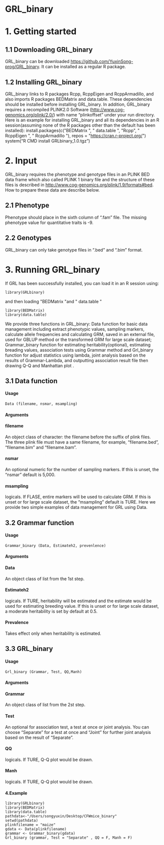 # GRL_binary
# 1. Getting started
## 1.1	Downloading GRL_binary
GRL_binary can be downloaded https://github.com/YuxinSong-prog/GRL_binary. It can be installed as a regular R package.
## 1.2	Installing GRL_binary
GRL_binary links to R packages Rcpp, RcppEigen and RcppArmadillo, and also imports R packages BEDMatrix and data.table. These dependencies should be installed before installing GRL_binary. In addition, GRL_binary requires a recompiled PLINK2.0 Software (http://www.cog-genomics.org/plink/2.0/) with name “plinkoffset” under your run directory. Here is an example for installing GRL_binary and all its dependencies in an R session(assuming none of the R packages other than the default has been installed):
install.packages(c("BEDMatrix ", " data.table ", "Rcpp", " RcppEigen ", " RcppArmadillo "), repos = "https://cran.r-project.org/")
system(“R CMD install GRLbinary_1.0.tgz”)
# 2. Input
GRL_binary requires the phenotype and genotype files in an PLINK BED data frame which also called PLINK 1 binary file and the structure of these files is described in http://www.cog-genomics.org/plink/1.9/formats#bed. How to prepare these data are describe below.
## 2.1 Phenotype
Phenotype should place in the sixth column of “.fam” file. The missing phenotype value for quantitative traits is -9.
## 2.2 Genotypes
GRL_binary can only take genotype files in “.bed” and “.bim” format.
# 3. Running GRL_binary
If GRL has been successfully installed, you can load it in an R session using:
```
library(GRLbinary)
```
and then loading "BEDMatrix "and " data.table " 
```
library(BEDMatrix)
library(data.table)
```
We provide three functions in GRL_binary: Data function for basic data management including extract phenotypic values, sampling markers, calculate allele frequencies and calculating GRM, saved in an external file, used for GBLUP method or the transformed GRM for large scale dataset; Grammar_binary function for estimating heritability(optional), estimating breading values, association tests using Grammar method and Grl_binary function for adjust statistics using lambda, joint analysis based on the results of Grammar-Lambda, and outputting association result file then drawing Q-Q and Manhattan plot .
## 3.1 Data function
#### Usage
```
Data (filename, nsmar, msampling)
```
#### Arguments

#### filename
An object class of character: the filename before the suffix of plink files. The three plink file must have a same filename, for example, “filename.bed”, “filename.bim” and “filename.bam”.
#### nsmar 
An optional numeric for the number of sampling markers. If this is unset, the “nsmar” default is 5,000.
#### msampling
logicals. If FLASE, entire markers will be used to calculate GRM. If this is unset or for large scale dataset, the “msampling” default is TURE.
Here we provide two simple examples of data management for GRL using Data.
## 3.2 Grammar function
#### Usage
```
Grammar_binary (Data, Estimateh2, prevenlence)
```
#### Arguments
#### Data
An object class of list from the 1st step.
#### Estimateh2 
logicals. If TURE, heritability will be estimated and the estimate would be used for estimating breeding value. If this is unset or for large scale dataset, a moderate heritability is set by default at 0.5.
#### Prevalence 
Takes effect only when heritability is estimated.
## 3.3 GRL_binary
#### Usage
```
Grl_binary (Grammar, Test, QQ,Manh)
```
#### Arguments
#### Grammar  
An object class of list from the 2st step.
#### Test   
An optional for association test, a test at once or joint analysis. You can choose “Separate” for a test at once and “Joint” for further joint analysis based on the result of “Separate”.
#### QQ   
logicals. If TURE, Q-Q plot would be drawn.
#### Manh   
logicals. If TURE, Q-Q plot would be drawn.

#### 4.Example

```
library(GRLbinary)
library(BEDMatrix)
library(data.table)
pathdata<-"/Users/songyuxin/Desktop/CFWmice_binary"
setwd(pathdata)
plinkfilename = "maize"
gdata <- Data(plinkfilename)
grammar <- Grammar_binary(gdata)
Grl_binary (grammar, Test = "Separate" , QQ = F, Manh = F)
```
